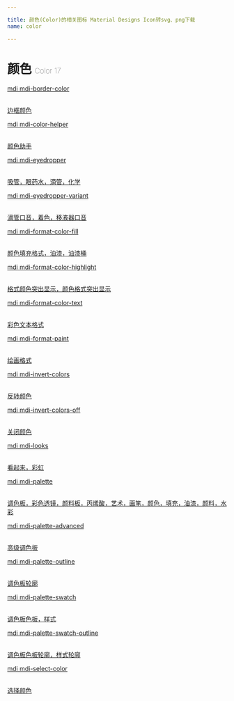 ```yaml
---

title: 颜色(Color)的相关图标 Material Designs Icon转svg、png下载
name: color

---
```


# 颜色  <small style="font-size: 60%;font-weight: 100">Color <span class="badge-secondary badge">17</span> </small>

<search tag="color" :size="96"/>

<div class="icon-list row" id="search-show"><a href="/icon/border-color.html" class="icon-item col-6 col-sm-4 col-md-2"><div class="icon-item-inner"><i class="mdi mdi-border-color"></i><p><span>mdi mdi-border-color</span></p> <p><br> 边框颜色</p></div></a><a href="/icon/color-helper.html" class="icon-item col-6 col-sm-4 col-md-2"><div class="icon-item-inner"><i class="mdi mdi-color-helper"></i><p><span>mdi mdi-color-helper</span></p> <p><br> 颜色助手</p></div></a><a href="/icon/eyedropper.html" class="icon-item col-6 col-sm-4 col-md-2"><div class="icon-item-inner"><i class="mdi mdi-eyedropper"></i><p><span>mdi mdi-eyedropper</span></p> <p><br> 吸管，眼药水，滴管，化学</p></div></a><a href="/icon/eyedropper-variant.html" class="icon-item col-6 col-sm-4 col-md-2"><div class="icon-item-inner"><i class="mdi mdi-eyedropper-variant"></i><p><span>mdi mdi-eyedropper-variant</span></p> <p><br> 滴管口音，着色，移液器口音</p></div></a><a href="/icon/format-color-fill.html" class="icon-item col-6 col-sm-4 col-md-2"><div class="icon-item-inner"><i class="mdi mdi-format-color-fill"></i><p><span>mdi mdi-format-color-fill</span></p> <p><br> 颜色填充格式，油漆，油漆桶</p></div></a><a href="/icon/format-color-highlight.html" class="icon-item col-6 col-sm-4 col-md-2"><div class="icon-item-inner"><i class="mdi mdi-format-color-highlight"></i><p><span>mdi mdi-format-color-highlight</span></p> <p><br> 格式颜色突出显示，颜色格式突出显示</p></div></a><a href="/icon/format-color-text.html" class="icon-item col-6 col-sm-4 col-md-2"><div class="icon-item-inner"><i class="mdi mdi-format-color-text"></i><p><span>mdi mdi-format-color-text</span></p> <p><br> 彩色文本格式</p></div></a><a href="/icon/format-paint.html" class="icon-item col-6 col-sm-4 col-md-2"><div class="icon-item-inner"><i class="mdi mdi-format-paint"></i><p><span>mdi mdi-format-paint</span></p> <p><br> 绘画格式</p></div></a><a href="/icon/invert-colors.html" class="icon-item col-6 col-sm-4 col-md-2"><div class="icon-item-inner"><i class="mdi mdi-invert-colors"></i><p><span>mdi mdi-invert-colors</span></p> <p><br> 反转颜色</p></div></a><a href="/icon/invert-colors-off.html" class="icon-item col-6 col-sm-4 col-md-2"><div class="icon-item-inner"><i class="mdi mdi-invert-colors-off"></i><p><span>mdi mdi-invert-colors-off</span></p> <p><br> 关闭颜色</p></div></a><a href="/icon/looks.html" class="icon-item col-6 col-sm-4 col-md-2"><div class="icon-item-inner"><i class="mdi mdi-looks"></i><p><span>mdi mdi-looks</span></p> <p><br> 看起来，彩虹</p></div></a><a href="/icon/palette.html" class="icon-item col-6 col-sm-4 col-md-2"><div class="icon-item-inner"><i class="mdi mdi-palette"></i><p><span>mdi mdi-palette</span></p> <p><br> 调色板，彩色透镜，颜料板，丙烯酸，艺术，画笔，颜色，填充，油漆，颜料，水彩</p></div></a><a href="/icon/palette-advanced.html" class="icon-item col-6 col-sm-4 col-md-2"><div class="icon-item-inner"><i class="mdi mdi-palette-advanced"></i><p><span>mdi mdi-palette-advanced</span></p> <p><br> 高级调色板</p></div></a><a href="/icon/palette-outline.html" class="icon-item col-6 col-sm-4 col-md-2"><div class="icon-item-inner"><i class="mdi mdi-palette-outline"></i><p><span>mdi mdi-palette-outline</span></p> <p><br> 调色板轮廓</p></div></a><a href="/icon/palette-swatch.html" class="icon-item col-6 col-sm-4 col-md-2"><div class="icon-item-inner"><i class="mdi mdi-palette-swatch"></i><p><span>mdi mdi-palette-swatch</span></p> <p><br> 调色板色板，样式</p></div></a><a href="/icon/palette-swatch-outline.html" class="icon-item col-6 col-sm-4 col-md-2"><div class="icon-item-inner"><i class="mdi mdi-palette-swatch-outline"></i><p><span>mdi mdi-palette-swatch-outline</span></p> <p><br> 调色板色板轮廓，样式轮廓</p></div></a><a href="/icon/select-color.html" class="icon-item col-6 col-sm-4 col-md-2"><div class="icon-item-inner"><i class="mdi mdi-select-color"></i><p><span>mdi mdi-select-color</span></p> <p><br> 选择颜色</p></div></a></div>

